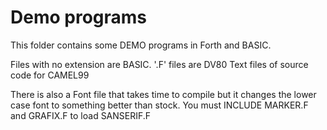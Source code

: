 # Demo programs
This folder contains some DEMO programs in Forth and BASIC.

Files with no extension are BASIC.  '.F' files are DV80 Text files of source code for CAMEL99

There is also a Font file that takes time to compile but it changes the lower case font to something better than stock.
You must INCLUDE MARKER.F  and GRAFIX.F  to load SANSERIF.F 

